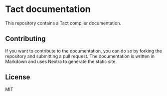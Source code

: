 # Tact documentation

This repository contains a Tact compiler documentation.

## Contributing

If you want to contribute to the documentation, you can do so by forking the repository and submitting a pull request. The documentation is written in Markdown and uses Nextra to generate the static site.

## License

MIT